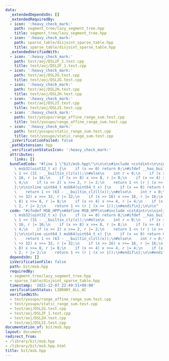```yaml
---
data:
  _extendedDependsOn: []
  _extendedRequiredBy:
  - icon: ':heavy_check_mark:'
    path: segment_tree/lazy_segment_tree.hpp
    title: segment_tree/lazy_segment_tree.hpp
  - icon: ':heavy_check_mark:'
    path: sparse_table/disjoint_sparse_table.hpp
    title: sparse_table/disjoint_sparse_table.hpp
  _extendedVerifiedWith:
  - icon: ':heavy_check_mark:'
    path: test/aoj/DSL2F_1.test.cpp
    title: test/aoj/DSL2F_1.test.cpp
  - icon: ':heavy_check_mark:'
    path: test/aoj/DSL2G.test.cpp
    title: test/aoj/DSL2G.test.cpp
  - icon: ':heavy_check_mark:'
    path: test/aoj/DSL2H.test.cpp
    title: test/aoj/DSL2H.test.cpp
  - icon: ':heavy_check_mark:'
    path: test/aoj/DSL2I.test.cpp
    title: test/aoj/DSL2I.test.cpp
  - icon: ':heavy_check_mark:'
    path: test/yosupo/range_affine_range_sum.test.cpp
    title: test/yosupo/range_affine_range_sum.test.cpp
  - icon: ':heavy_check_mark:'
    path: test/yosupo/static_range_sum.test.cpp
    title: test/yosupo/static_range_sum.test.cpp
  _isVerificationFailed: false
  _pathExtension: hpp
  _verificationStatusIcon: ':heavy_check_mark:'
  attributes:
    links: []
  bundledCode: "#line 1 \"bit/msb.hpp\"\n\n\n\n#include <cstdint>\n\ninline uint32_t\
    \ msb32(uint32_t x) {\n    if (x == 0) return 0;\n#ifdef __has_builtin\n    return\
    \ 1 << (31 - __builtin_clz(x));\n#else\n    int r = 0;\n    if (x >> 16) x >>=\
    \ 16, r |= 16;\n    if (x >> 8) x >>= 8, r |= 8;\n    if (x >> 4) x >>= 4, r |=\
    \ 4;\n    if (x >> 2) x >>= 2, r |= 2;\n    return 1 << (r | (x >> 1));\n#endif\n\
    };\n\ninline uint64_t msb64(uint64_t x) {\n    if (x == 0) return 0;\n#ifdef __has_builtin\n\
    \    return 1 << (63 - __builtin_clzll(x));\n#else\n    int r = 0;\n    if (x\
    \ >> 32) x >>= 32, r |= 32;\n    if (x >> 16) x >>= 16, r |= 16;\n    if (x >>\
    \ 8) x >>= 8, r |= 8;\n    if (x >> 4) x >>= 4, r |= 4;\n    if (x >> 2) x >>=\
    \ 2, r |= 2;\n    return 1 << (r | (x >> 1));\n#endif\n};\n\n\n"
  code: "#ifndef MSB_HPP\n#define MSB_HPP\n\n#include <cstdint>\n\ninline uint32_t\
    \ msb32(uint32_t x) {\n    if (x == 0) return 0;\n#ifdef __has_builtin\n    return\
    \ 1 << (31 - __builtin_clz(x));\n#else\n    int r = 0;\n    if (x >> 16) x >>=\
    \ 16, r |= 16;\n    if (x >> 8) x >>= 8, r |= 8;\n    if (x >> 4) x >>= 4, r |=\
    \ 4;\n    if (x >> 2) x >>= 2, r |= 2;\n    return 1 << (r | (x >> 1));\n#endif\n\
    };\n\ninline uint64_t msb64(uint64_t x) {\n    if (x == 0) return 0;\n#ifdef __has_builtin\n\
    \    return 1 << (63 - __builtin_clzll(x));\n#else\n    int r = 0;\n    if (x\
    \ >> 32) x >>= 32, r |= 32;\n    if (x >> 16) x >>= 16, r |= 16;\n    if (x >>\
    \ 8) x >>= 8, r |= 8;\n    if (x >> 4) x >>= 4, r |= 4;\n    if (x >> 2) x >>=\
    \ 2, r |= 2;\n    return 1 << (r | (x >> 1));\n#endif\n};\n\n#endif"
  dependsOn: []
  isVerificationFile: false
  path: bit/msb.hpp
  requiredBy:
  - segment_tree/lazy_segment_tree.hpp
  - sparse_table/disjoint_sparse_table.hpp
  timestamp: '2021-12-07 22:49:51+09:00'
  verificationStatus: LIBRARY_ALL_AC
  verifiedWith:
  - test/yosupo/range_affine_range_sum.test.cpp
  - test/yosupo/static_range_sum.test.cpp
  - test/aoj/DSL2G.test.cpp
  - test/aoj/DSL2F_1.test.cpp
  - test/aoj/DSL2H.test.cpp
  - test/aoj/DSL2I.test.cpp
documentation_of: bit/msb.hpp
layout: document
redirect_from:
- /library/bit/msb.hpp
- /library/bit/msb.hpp.html
title: bit/msb.hpp
---
```

